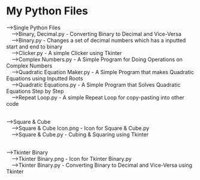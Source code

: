# My Python Files

-->Single Python Files<br />
&emsp;-->Binary, Decimal.py - Converting Binary to Decimal and Vice-Versa<br />
&emsp;-->Binary.py - Changes a set of decimal numbers which has a inputted start and end to binary<br />
&emsp;-->Clicker.py - A simple Clicker using Tkinter<br />
&emsp;-->Complex Numbers.py - A Simple Program for Doing Operations on Complex Numbers<br />
&emsp;-->Quadratic Equation Maker.py - A Simple Program that makes Quadratic Equations using Inputted Roots<br />
&emsp;-->Quadratic Equations.py - A Simple Program that Solves Quadratic Equations Step by Step<br />
&emsp;-->Repeat Loop.py - A simple Repeat Loop for copy-pasting into other code<br /><br />

-->Square & Cube<br />
&emsp;-->Square & Cube Icon.png - Icon for Square & Cube.py<br />
&emsp;-->Square & Cube.py - Cubing & Squaring using Tkinter<br /><br />

-->Tkinter Binary<br />
&emsp;-->Tkinter Binary.png - Icon for Tkinter Binary.py<br />
&emsp;-->Tkinter Binary.py - Converting Binary to Decimal and Vice-Versa using Tkinter<br /><br />
